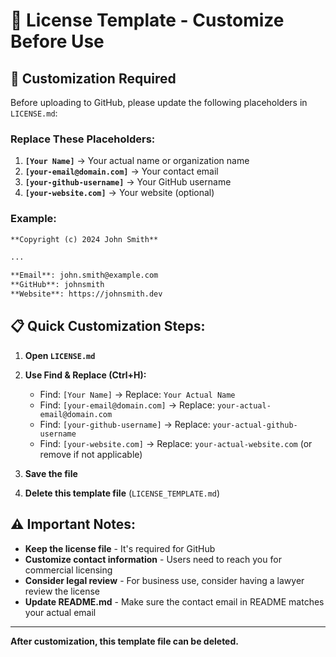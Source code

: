 # 📝 License Template - Customize Before Use

## 🔧 **Customization Required**

Before uploading to GitHub, please update the following placeholders in `LICENSE.md`:

### **Replace These Placeholders:**

1. **`[Your Name]`** → Your actual name or organization name
2. **`[your-email@domain.com]`** → Your contact email
3. **`[your-github-username]`** → Your GitHub username
4. **`[your-website.com]`** → Your website (optional)

### **Example:**
```markdown
**Copyright (c) 2024 John Smith**

...

**Email**: john.smith@example.com
**GitHub**: johnsmith
**Website**: https://johnsmith.dev
```

## 📋 **Quick Customization Steps:**

1. **Open `LICENSE.md`**
2. **Use Find & Replace (Ctrl+H):**
   - Find: `[Your Name]` → Replace: `Your Actual Name`
   - Find: `[your-email@domain.com]` → Replace: `your-actual-email@domain.com`
   - Find: `[your-github-username]` → Replace: `your-actual-github-username`
   - Find: `[your-website.com]` → Replace: `your-actual-website.com` (or remove if not applicable)

3. **Save the file**
4. **Delete this template file** (`LICENSE_TEMPLATE.md`)

## ⚠️ **Important Notes:**

- **Keep the license file** - It's required for GitHub
- **Customize contact information** - Users need to reach you for commercial licensing
- **Consider legal review** - For business use, consider having a lawyer review the license
- **Update README.md** - Make sure the contact email in README matches your actual email

---

**After customization, this template file can be deleted.**
